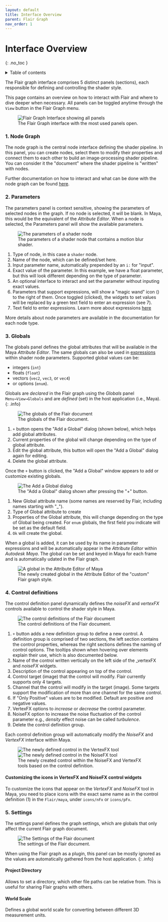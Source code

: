 ```yaml
---
layout: default
title: Interface Overview
parent: Flair Graph
nav_order: 1
---
```


# Interface Overview
{: .no_toc }

<details close markdown="block">
  <summary>
    Table of contents
  </summary>
  {: .text-delta }
1. TOC
{:toc}
</details>

The Flair graph interface comprises 5 distinct panels (sections), each responsible for defining and controlling the shader style. 

This page contains an overview on how to interact with Flair and where to dive deeper when necessary. All panels can be toggled anytime through the `View` button in the Flair Graph menu.

<figure class="aio-ui">
	<img src="/media/graph/all_panels.png" alt="Flair Graph Interface showing all panels">
	<figcaption>The Flair Graph interface with the most used panels open.</figcaption>
</figure>

### 1. Node Graph
The node graph is the central node interface defining the shader pipeline.
In this panel, you can create nodes, select them to modify their properties and connect them to each other to build an image-processing shader pipeline. You can consider it the "document" where the shader pipeline is "written" with nodes.

Further documentation on how to interact and what can be done with the node graph can be found [here](/flair/graph/node-graph).

### 2. Parameters
The parameters panel is context sensitive, showing the parameters of selected nodes in the graph. If no node is selected, it will be blank. In Maya, this would be the equivalent of the _Attribute Editor_. When a node is selected, the Parameters panel will show the available parameters.

<figure class="aio-ui">
	<img src="/media/graph/parameters.png" alt="The parameters of a shader node">
	<figcaption>The parameters of a shader node that contains a motion blur shader.</figcaption>
</figure>

1. Type of node, in this case a `shader` node.
2. Name of the node, which can be defined/set here.
3. Input parameter name, automatically prepended by an `i:` for "input".
4. Exact value of the parameter. In this example, we have a float parameter, but this will look different depending on the type of parameter.
5. An optional interface to interact and set the parameter without inputing exact values.
6. Parameters that support expressions, will show a "magic wand" icon (<i class="fas fa-magic"></i>) to the right of them. Once toggled (clicked), the widgets to set values will be replaced by a green text field to enter an expression (see 7).
7. Text field to enter expressions. Learn more about expressions [here](/flair/graph/expressions)

More details about node parameters are available in the documentation for each node type.

### 3. Globals
The globals panel defines the global attributes that will be available in the Maya _Attribute Editor_. The same globals can also be used in [expressions](/flair/graph/expressions) within shader node parameters. Supported global values can be:

- integers (`int`)
- floats (`float`)
- vectors (`vec2`, `vec3`, or `vec4`)
- or options (`enum`).

Globals are _declared_ in the Flair graph using the _Globals_ panel `Menu→View→Globals` and are _defined_ (set) in the host application (i.e., Maya).
{: .info} 

<figure class="aio-ui">
	<img src="/media/graph/globals.png" alt="The globals of the Flair document">
	<figcaption>The globals of the Flair document.</figcaption>
</figure>

1. `+` button opens the "Add a Global" dialog (shown below), which helps add global attributes.
2. Current properties of the global will change depending on the type of global attribute.
3. Edit the global attribute, this button will open the "Add a Global" dialog again for editing.
4. Delete the global attribute.

Once the `+` button is clicked, the "Add a Global" window appears to add or customize existing globals.

<figure class="aio-ui aio-window">
	<img src="/media/graph/add_a_global.png" alt="The Add a Global dialog">
	<figcaption>The "Add a Global" dialog shown after pressing the "+" button.</figcaption>
</figure>

1. New Global attribute name (some names are reserved by Flair, including names starting with "_").
2. Type of Global attribute to create
3. Properties of the Global attribute, this will change depending on the type of Global being created. For `enum` globals, the first field you indicate will be set as the default field.
4. `Ok` will create the global.

When a global is added, it can be used by its name in parameter expressions and will be automatically appear in the _Attribute Editor_ within _Autodesk Maya_. The global can be set and keyed in Maya for each frame and is automatically udated in the Flair graph.

<figure class="aio-ui">
	<img src="/media/graph/global_ae.png" alt="A global in the Attribute Editor of Maya">
	<figcaption>The newly created global in the Attribute Editor of the "custom" Flair graph style.</figcaption>
</figure>

### 4. Control definitions
The control definition panel dynamically defines the _noiseFX_ and _vertexFX_ controls available to control the shader style in Maya.

<figure class="aio-ui">
	<img src="/media/graph/control_definitions.png" alt="The control definitions of the Flair document">
	<figcaption>The control definitions of the Flair document.</figcaption>
</figure>

1. `+` button adds a new definition group to define a new control. A definition group is comprised of two sections, the left section contains the control properties, whereas the right sections defines the naming of control options. The tooltips shown when hovering over elements explain their use, which is also documented below.
2. Name of the control written vertically on the left side of the _vertexFX and _noiseFX_ widgets.
3. Description of the control appearing on top of the control.
4. Control target (image) that the control will modify. Flair currently supports only 4 targets.
5. Channel that the control will modify in the target (image). Some targets support the modification of more than one channel for the same control.
6. If "Only Positive" values are to be modified. Default are positive and negative values.
7. VertexFX options to _increase_ or _decrease_ the control parameter.
8. NoiseFX option to increase the noise fluctuation of the control parameter e.g., *density* effect noise can be called *turbulence*.
9. Delete the control definition group.

Each control definition group will automatically modify the _NoiseFX_ and _VertexFX_ interface within Maya.

<figure class="aio-ui">
    <div class="d-flex bottom">
	<img src="/media/graph/control_vertexfx.png" alt="The newly defined control in the VertexFX tool">
	<img src="/media/graph/control_noisefx.png" alt="The newly defined control in the NoiseFX tool">
	</div>
	<figcaption>The newly created control within the NoiseFX and VertexFX tools based on the control definition.</figcaption>
</figure>

#### Customizing the icons in VertexFX and NoiseFX control widgets

To customize the icons that appear on the _VertexFX_ and _NoiseFX_ tool in Maya, you need to place icons with the exact same name as in the control definition (1) in the `Flair/maya`, under `icons/nFx` or `icons/pFx`.

### 5. Settings
The settings panel defines the graph settings, which are globals that only affect the current Flair graph document.

<figure class="aio-ui">
	<img src="/media/graph/settings.png" alt="The Settings of the Flair document">
	<figcaption>The settings of the Flair document.</figcaption>
</figure>

When using the Flair graph as a plugin, this panel can be mostly ignored as the values are automatically gathered from the host application.
{: .info}

#### Project Directory

Allows to set a directory, which other file paths can be relative from. This is useful for sharing Flair graphs with others.

#### World Scale

Defines a global world scale for converting between different 3D measurement units.